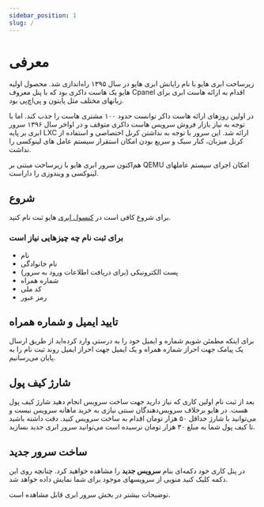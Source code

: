 ```yaml
---
sidebar_position: 1
slug: /
---
```


# معرفی

زیرساخت ابری هایو با نام رایانش ابری هایو در سال ۱۳۹۵ راه‌اندازی شد. محصول اولیه هایو یک هاست داکری بود که با پنل معروف Cpanel اقدام به ارائه هاست ابری برای زبانهای مختلف مثل پایتون و پی‌اچ‌پی بود.

در اولین روزهای ارائه هاست داکر توانست حدود ۱۰۰ مشتری هاست را جذب کند. اما با توجه به نیاز بازار فروش سرویس هاست داکری متوقف و در اواخر سال ۱۳۹۶ سرور ابری بر پایه LXC ارائه شد.
این سرور با توجه به نداشتن کرنل اختصاصی و استفاده از کرنل میزبان، کنار سبک و سریع بودن امکان استقرار سیستم عامل های لینوکسی را نداشت.

هم‌اکنون سرور ابری هایو با زیرساخت مبتنی بر QEMU امکان اجرای سیستم عاملهای لینوکسی و ویندوزی را داراست.
## شروع

برای شروع کافی است در [کنسول ابری](https://console.haio.ir) هایو ثبت نام کنید.



### برای ثبت نام چه چیزهایی نیاز است

- نام 
- نام خانوادگی
- پست الکترونیکی (برای دریافت اطلاعات ورود به سرور) 
- شماره همراه
- کد ملی
- رمز عبور

## تایید ایمیل و شماره همراه
برای اینکه مطمئن شویم شماره و ایمیل خود را به درستی وارد کرده‌اید از طریق ارسال یک پیامک جهت احراز شماره همراه و یک ایمیل جهت احراز ایمیل روند ثبت نام را به پایان می‌رسانیم.


## شارژ کیف پول

بعد از ثبت نام اولین کاری که نیاز دارید جهت ساخت سرویس انجام دهید شارژ کیف پول هست. در هایو برخلاف سرویس‌دهندگان سنتی نیازی به خرید ماهانه سرویس نیست و می‌توانید با شارژ حداقل ۵۰ هزار تومان اقدام به ساخت سرویس کنید. دقت داشته باشید تا کیف پول شما به مبلغ ۳۰ هزار تومان نرسیده است می‌توانید سرور ابری جدید بسازید.


## ساخت سرور جدید

در پنل کاری خود دکمه‌ای بنام **سرویس جدید** را مشاهده خواهید کرد. چنانچه روی این دکمه کلیک کنید منویی از سرویسهای موجود برای شما نمایش داده خواهد شد.

توضیحات بیشتر در بخش سرور ابری قابل مشاهده است. 

<!-- برو به [سرور ابری](/category/سرور-ابری) -->
